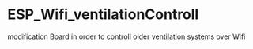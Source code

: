 # ESP_Wifi_ventilationControll
modification Board in order to controll older ventilation systems over Wifi
